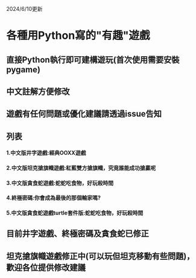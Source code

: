 2024/6/10更新
# 各種用Python寫的"有趣"遊戲
## 直接Python執行即可建構遊玩(首次使用需要安裝pygame)
## 中文註解方便修改
## 遊戲有任何問題或優化建議請透過issue告知

## 列表
#### 1.中文版井字遊戲:經典OOXX遊戲 
#### 2.中文版坦克搶旗幟遊戲:紅藍雙方搶旗幟，究竟誰能成功搶贏呢
#### 3.中文版貪食蛇遊戲:蛇蛇吃食物，好玩殺時間
#### 4.終極密碼:你會成為最後的那個輸家嗎?
#### 5.中文版貪食蛇遊戲turtle套件版:蛇蛇吃食物，好玩殺時間

## 目前井字遊戲、終極密碼及貪食蛇已修正
## 坦克搶旗幟遊戲修正中(可以玩但坦克移動有些問題)，歡迎各位提供修改建議
